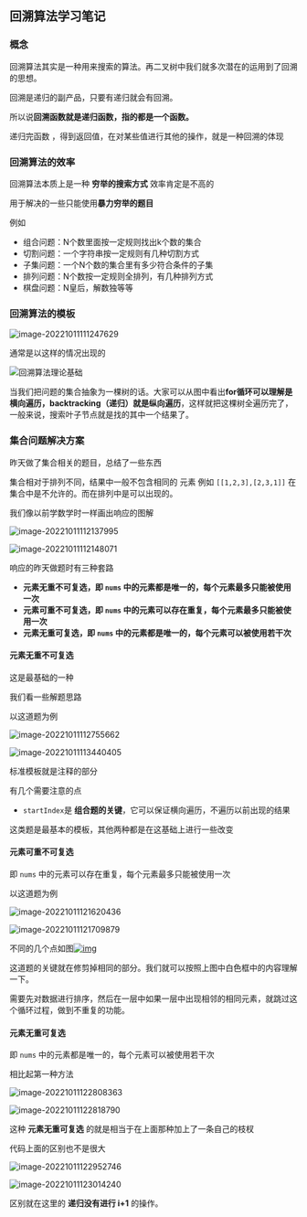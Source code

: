

## 回溯算法学习笔记

### 概念

回溯算法其实是一种用来搜索的算法。再二叉树中我们就多次潜在的运用到了回溯的思想。

回溯是递归的副产品，只要有递归就会有回溯。

所以说**回溯函数就是递归函数，指的都是一个函数。**

 递归完函数 ，得到返回值，在对某些值进行其他的操作，就是一种回溯的体现

### 回溯算法的效率

回溯算法本质上是一种 **穷举的搜索方式** 效率肯定是不高的

用于解决的一些只能使用**暴力穷举的题目**

例如

- 组合问题：N个数里面按一定规则找出k个数的集合
- 切割问题：一个字符串按一定规则有几种切割方式
- 子集问题：一个N个数的集合里有多少符合条件的子集
- 排列问题：N个数按一定规则全排列，有几种排列方式
- 棋盘问题：N皇后，解数独等等

### 回溯算法的模板

![image-20221011111247629](https://gitee.com/yan-running-potato/typora-diagram/raw/master/image-20221011111247629.png)

通常是以这样的情况出现的



![回溯算法理论基础](https://img-blog.csdnimg.cn/20210130173631174.png)

当我们把问题的集合抽象为一棵树的话。大家可以从图中看出**for循环可以理解是横向遍历，backtracking（递归）就是纵向遍历**，这样就把这棵树全遍历完了，一般来说，搜索叶子节点就是找的其中一个结果了。

### 集合问题解决方案

昨天做了集合相关的题目，总结了一些东西

集合相对于排列不同，结果中一般不包含相同的 元素 例如 `[[1,2,3],[2,3,1]]` 在集合中是不允许的。而在排列中是可以出现的。

我们像以前学数学时一样画出响应的图解

![image-20221011112137995](https://gitee.com/yan-running-potato/typora-diagram/raw/master/image-20221011112137995.png)

![image-20221011112148071](https://gitee.com/yan-running-potato/typora-diagram/raw/master/image-20221011112148071.png)

响应的昨天做题时有三种套路

- **元素无重不可复选，即 `nums` 中的元素都是唯一的，每个元素最多只能被使用一次**
- **元素可重不可复选，即 `nums` 中的元素可以存在重复，每个元素最多只能被使用一次**
- **元素无重可复选，即 `nums` 中的元素都是唯一的，每个元素可以被使用若干次**

#### 元素无重不可复选

这是最基础的一种

我们看一些解题思路

以这道题为例

![image-20221011112755662](https://gitee.com/yan-running-potato/typora-diagram/raw/master/image-20221011112755662.png)

![image-20221011113440405](https://gitee.com/yan-running-potato/typora-diagram/raw/master/image-20221011113440405.png)

标准模板就是注释的部分

有几个需要注意的点

- `startIndex`是 **组合题的关键**，它可以保证横向遍历，不遍历以前出现的结果

这类题是最基本的模板，其他两种都是在这基础上进行一些改变



#### 元素可重不可复选

即 `nums` 中的元素可以存在重复，每个元素最多只能被使用一次

以这道题为例

![image-20221011121620436](https://gitee.com/yan-running-potato/typora-diagram/raw/master/image-20221011121620436.png)

![image-20221011121709879](https://gitee.com/yan-running-potato/typora-diagram/raw/master/image-20221011121709879.png)

不同的几个点如图[![img](https://gitee.com/yan-running-potato/typora-diagram/raw/master/9.jpeg)](https://labuladong.github.io/algo/images/排列组合/9.jpeg)

这道题的关键就在修剪掉相同的部分。我们就可以按照上图中白色框中的内容理解一下。

需要先对数据进行排序，然后在一层中如果一层中出现相邻的相同元素，就跳过这个循环过程，做到不重复的功能。



#### 元素无重可复选

即 `nums` 中的元素都是唯一的，每个元素可以被使用若干次

相比起第一种方法

![image-20221011122808363](https://gitee.com/yan-running-potato/typora-diagram/raw/master/image-20221011122808363.png)

![image-20221011122818790](https://gitee.com/yan-running-potato/typora-diagram/raw/master/image-20221011122818790.png)

这种 **元素无重可复选** 的就是相当于在上面那种加上了一条自己的枝杈

 代码上面的区别也不是很大

![image-20221011122952746](https://gitee.com/yan-running-potato/typora-diagram/raw/master/image-20221011122952746.png)

![image-20221011123014240](https://gitee.com/yan-running-potato/typora-diagram/raw/master/image-20221011123014240.png)

区别就在这里的 **递归没有进行 i+1** 的操作。

